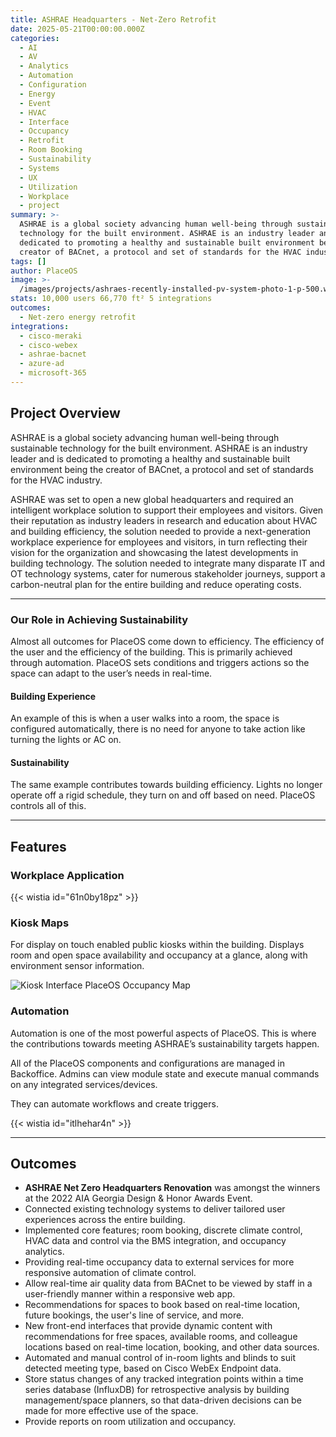 ```yaml
---
title: ASHRAE Headquarters - Net-Zero Retrofit
date: 2025-05-21T00:00:00.000Z
categories:
  - AI
  - AV
  - Analytics
  - Automation
  - Configuration
  - Energy
  - Event
  - HVAC
  - Interface
  - Occupancy
  - Retrofit
  - Room Booking
  - Sustainability
  - Systems
  - UX
  - Utilization
  - Workplace
  - project
summary: >-
  ASHRAE is a global society advancing human well-being through sustainable
  technology for the built environment. ASHRAE is an industry leader and is
  dedicated to promoting a healthy and sustainable built environment being the
  creator of BACnet, a protocol and set of standards for the HVAC industry.
tags: []
author: PlaceOS
image: >-
  /images/projects/ashraes-recently-installed-pv-system-photo-1-p-500.webp
stats: 10,000 users 66,770 ft² 5 integrations
outcomes:
  - Net-zero energy retrofit
integrations:
  - cisco-meraki
  - cisco-webex
  - ashrae-bacnet
  - azure-ad
  - microsoft-365
---
```

## Project Overview
ASHRAE is a global society advancing human well-being through sustainable technology for the built environment. ASHRAE is an industry leader and is dedicated to promoting a healthy and sustainable built environment being the creator of BACnet, a protocol and set of standards for the HVAC industry.

ASHRAE was set to open a new global headquarters and required an intelligent workplace solution to support their employees and visitors. Given their reputation as industry leaders in research and education about HVAC and building efficiency, the solution needed to provide a next-generation workplace experience for employees and visitors, in turn reflecting their vision for the organization and showcasing the latest developments in building technology. The solution needed to integrate many disparate IT and OT technology systems, cater for numerous stakeholder journeys, support a carbon-neutral plan for the entire building and reduce operating costs.

--------

### Our Role in Achieving Sustainability

Almost all outcomes for PlaceOS come down to efficiency. The efficiency of the user and the efficiency of the building. This is primarily achieved through automation. PlaceOS sets conditions and triggers actions so the space can adapt to the user’s needs in real-time.

#### Building Experience

An example of this is when a user walks into a room, the space is configured automatically, there is no need for anyone to take action like turning the lights or AC on.

#### Sustainability

The same example contributes towards building efficiency. Lights no longer operate off a rigid schedule, they turn on and off based on need. PlaceOS controls all of this.

--------

## Features
### Workplace Application
{{< wistia id="61n0by18pz" >}}‍

### Kiosk Maps

For display on touch enabled public kiosks within the building. Displays room and open space availability and occupancy at a glance, along with environment sensor information.

![Kiosk Interface PlaceOS Occupancy Map](/images/projects/ASHRAE_1.jpeg)

### Automation

Automation is one of the most powerful aspects of PlaceOS. This is where the contributions towards meeting ASHRAE’s sustainability targets happen.

All of the PlaceOS components and configurations are managed in Backoffice. Admins can view module state and execute manual commands on any integrated services/devices.

They can automate workflows and create triggers.

{{< wistia id="itlhehar4n" >}}‍

--------

## Outcomes

*   **ASHRAE Net Zero Headquarters Renovation** was amongst the winners at the 2022 AIA Georgia Design & Honor Awards Event.
*   Connected existing technology systems to deliver tailored user experiences across the entire building.
*   Implemented core features; room booking, discrete climate control, HVAC data and control via the BMS integration, and occupancy analytics.
*   Providing real-time occupancy data to external services for more responsive automation of climate control.
*   Allow real-time air quality data from BACnet to be viewed by staff in a user-friendly manner within a responsive web app.
*   Recommendations for spaces to book based on real-time location, future bookings, the user's line of service, and more.
*   New front-end interfaces that provide dynamic content with recommendations for free spaces, available rooms, and colleague locations based on real-time location, booking, and other data sources.
*   Automated and manual control of in-room lights and blinds to suit detected meeting type, based on Cisco WebEx Endpoint data.
*   Store status changes of any tracked integration points within a time series database (InfluxDB) for retrospective analysis by building management/space planners, so that data-driven decisions can be made for more effective use of the space.
*   Provide reports on room utilization and occupancy.
